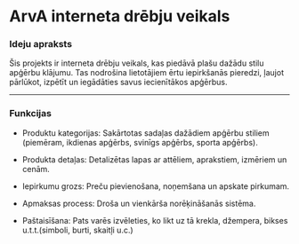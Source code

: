 # ArvA interneta drēbju veikals
### Ideju apraksts
Šis projekts ir interneta drēbju veikals, kas piedāvā plašu dažādu stilu apģērbu klājumu. Tas nodrošina lietotājiem ērtu iepirkšanās pieredzi, ļaujot pārlūkot, izpētīt un iegādāties savus iecienītākos apģērbus.

---
### Funkcijas
  
- Produktu kategorijas: Sakārtotas sadaļas dažādiem apģērbu stiliem (piemēram, ikdienas apģērbs, svinīgs apģērbs, sporta apģērbs).
  
- Produkta detaļas: Detalizētas lapas ar attēliem, aprakstiem, izmēriem un cenām.
  
- Iepirkumu grozs: Preču pievienošana, noņemšana un apskate pirkumam.
  
- Apmaksas process: Droša un vienkārša norēķināšanās sistēma.
  
- Paštaisīšana: Pats varēs izvēleties, ko likt uz tā krekla, džempera, bikses u.t.t.(simboli, burti, skaitļi u.c.) 
